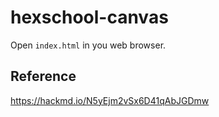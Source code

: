 # hexschool-canvas

Open `index.html` in you web browser.

## Reference

<https://hackmd.io/N5yEjm2vSx6D41qAbJGDmw>
